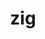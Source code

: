 ---
title: "zig"
head: "Under The Hood - Zig"
map: ""
comingSoonFlag: "true" # true or false
blog: ""

# status of content creation
status: ""
---
